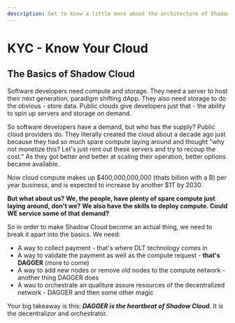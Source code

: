 ```yaml
---
description: Get to know a little more about the architecture of Shadow Cloud
---
```


# KYC - Know Your Cloud

## The Basics of Shadow Cloud

Software developers need compute and storage. They need a server to host their next generation, paradigm shifting dApp. They also need storage to do the obvious - store data. Public clouds give developers just that - the ability to spin up servers and storage on demand.

So software developers have a demand, but who has the supply? Public cloud providers do. They literally created the cloud about a decade ago just because they had so much spare compute laying around and thought "why not monetize this? Let's just rent out these servers and try to recoup the cost." As they got better and better at scaling their operation, better options became available.&#x20;

Now cloud compute makes up $400,000,000,000 (thats billion with a B) per year business, and is expected to increase by another $1T by 2030.&#x20;

**But what about us? We, the people, have plenty of spare compute just laying around, don't we? We also have the skills to deploy compute. Could WE service some of that demand?**

So in order to make Shadow Cloud become an actual thing, we need to break it apart into the basics. We need:

* A way to collect payment - that's where DLT technology comes in
* A way to validate the payment as well as the compute request - **that's DAGGER** (more to come)
* A way to add new nodes or remove old nodes to the compute network - another thing DAGGER does
* A wau to orchestrate an qualiture assure resources of the decentralized network - DAGGER and then some other magic

Your big takeaway is this: _**DAGGER is the heartbeat of Shadow Cloud**_. It is the decentralizor and orchestrator.

